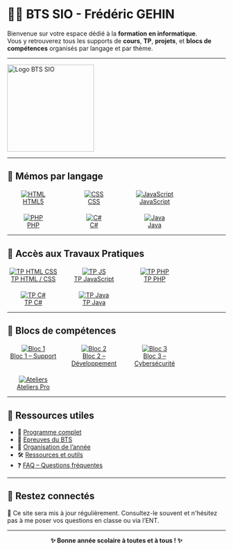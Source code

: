 # 🧑‍💻 BTS SIO - Frédéric GEHIN

Bienvenue sur votre espace dédié à la **formation en informatique**.  
Vous y retrouverez tous les supports de **cours**, **TP**, **projets**, et **blocs de compétences** organisés par langage et par thème.

---

<img src="https://www.lyceefulbert.fr/wp-content/uploads/2020/02/sio2_0.png" alt="Logo BTS SIO" width="200"/>

---

## 🚀 Mémos par langage

<div style="display: flex; gap: 20px; flex-wrap: wrap; margin-top: 20px;">

<div style="text-align: center; width: 120px;">
  <a href="memos/HTML5/readme">
    <img src="https://img.icons8.com/color/96/html-5.png" alt="HTML"/><br/>
    HTML5
  </a>
</div>

<div style="text-align: center; width: 120px;">
  <a href="memos/CSS/readme">
    <img src="https://img.icons8.com/?size=100&id=9LzTKJEpw79X&format=png&color=000000" alt="CSS"/><br/>
    CSS
  </a>
</div>

<div style="text-align: center; width: 120px;">
  <a href="javascript/README.md">
    <img src="https://img.icons8.com/color/96/javascript--v1.png" alt="JavaScript"/><br/>
    JavaScript
  </a>
</div>

<div style="text-align: center; width: 120px;">
  <a href="php/README.md">
    <img src="https://img.icons8.com/officel/96/php-logo.png" alt="PHP"/><br/>
    PHP
  </a>
</div>

<div style="text-align: center; width: 120px;">
  <a href="csharp/README.md">
    <img src="https://img.icons8.com/color/96/c-sharp-logo.png" alt="C#"/><br/>
    C#
  </a>
</div>

<div style="text-align: center; width: 120px;">
  <a href="java/README.md">
    <img src="https://img.icons8.com/color/96/java-coffee-cup-logo.png" alt="Java"/><br/>
    Java
  </a>
</div>

</div>

---

## 🔧 Accès aux Travaux Pratiques

<div style="display: flex; gap: 20px; flex-wrap: wrap; margin-top: 20px;">

<div style="text-align: center; width: 120px;">
  <a href="html-css/tp/">
    <img src="https://img.icons8.com/color/96/html-5.png" alt="TP HTML CSS"/><br/>
    TP HTML / CSS
  </a>
</div>

<div style="text-align: center; width: 120px;">
  <a href="javascript/tp/">
    <img src="https://img.icons8.com/color/96/javascript--v1.png" alt="TP JS"/><br/>
    TP JavaScript
  </a>
</div>

<div style="text-align: center; width: 120px;">
  <a href="php/tp/">
    <img src="https://img.icons8.com/officel/96/php-logo.png" alt="TP PHP"/><br/>
    TP PHP
  </a>
</div>

<div style="text-align: center; width: 120px;">
  <a href="csharp/tp/">
    <img src="https://img.icons8.com/color/96/c-sharp-logo.png" alt="TP C#"/><br/>
    TP C#
  </a>
</div>

<div style="text-align: center; width: 120px;">
  <a href="java/tp/">
    <img src="https://img.icons8.com/color/96/java-coffee-cup-logo.png" alt="TP Java"/><br/>
    TP Java
  </a>
</div>

</div>

---

## 🧩 Blocs de compétences

<div style="display: flex; gap: 20px; flex-wrap: wrap; margin-top: 20px;">

<div style="text-align: center; width: 120px;">
  <a href="bloc-par-bloc/bloc1">
    <img src="https://img.icons8.com/?size=100&id=AEj6GBunmH1w&format=png&color=000000" alt="Bloc 1"/><br/>
    Bloc 1 – Support
  </a>
</div>

<div style="text-align: center; width: 120px;">
  <a href="bloc-par-bloc/bloc2">
    <img src="https://img.icons8.com/fluency/96/source-code.png" alt="Bloc 2"/><br/>
    Bloc 2 – Développement
  </a>
</div>

<div style="text-align: center; width: 120px;">
  <a href="bloc-par-bloc/bloc3">
    <img src="https://img.icons8.com/fluency/96/privacy.png" alt="Bloc 3"/><br/>
    Bloc 3 – Cybersécurité
  </a>
</div>

<div style="text-align: center; width: 120px;">
  <a href="bloc-par-bloc/ateliers">
    <img src="https://img.icons8.com/fluency/96/conference.png" alt="Ateliers"/><br/>
    Ateliers Pro
  </a>
</div>

</div>

---

## 📂 Ressources utiles

- 📜 [Programme complet](programme.md)
- 📝 [Epreuves du BTS](epreuves.md)
- 📅 [Organisation de l’année](organisation.md)
- 🛠️ [Ressources et outils](ressources/logiciels.md)
- ❓ [FAQ – Questions fréquentes](ressources/faq.md)

---

## 💬 Restez connectés

🔔 Ce site sera mis à jour régulièrement. Consultez-le souvent et n'hésitez pas à me poser vos questions en classe ou via l’ENT.

---

<center><strong>✨ Bonne année scolaire à toutes et à tous ! ✨</strong></center>
